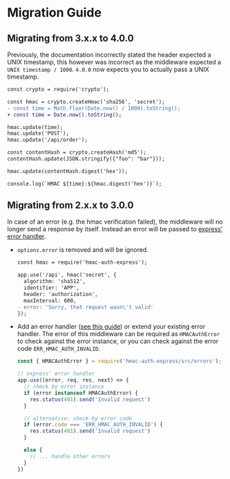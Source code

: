 # Migration Guide

## Migrating from 3.x.x to 4.0.0

Previously, the documentation incorrectly stated the header expected a UNIX timestamp, this however was incorrect as the middleware expected a `UNIX timestamp / 1000`. `4.0.0` now expects you to actually pass a UNIX timestamp.

  ```diff
  const crypto = require('crypto');

  const hmac = crypto.createHmac('sha256', 'secret');
  - const time = Math.floor(Date.now() / 1000).toString();
  + const time = Date.now().toString();

  hmac.update(time);
  hmac.update('POST');
  hmac.update('/api/order');

  const contentHash = crypto.createHash('md5');
  contentHash.update(JSON.stringify({"foo": "bar"}));

  hmac.update(contentHash.digest('hex'));

  console.log(`HMAC ${time}:${hmac.digest('hex')}`);
  ```

## Migrating from 2.x.x to 3.0.0

In case of an error (e.g. the hmac verification failed), the middleware will no longer send a response by itself. Instead an error will be passed to [express' error handler](http://expressjs.com/en/guide/error-handling.html#writing-error-handlers).

- `options.error` is removed and will be ignored.

  ```diff
  const hmac = require('hmac-auth-express');

  app.use('/api', hmac('secret', {
    algorithm: 'sha512',
    identifier: 'APP',
    header: 'authorization',
    maxInterval: 600,
  - error: 'Sorry, that request wasn\'t valid'
  });
  ```

- Add an error handler ([see this guide](http://expressjs.com/en/guide/error-handling.html#writing-error-handlers)) or extend your existing error handler. The error of this middleware can be required as `HMACAuthError` to check against the error instance, or you can check against the error code `ERR_HMAC_AUTH_INVALID`.

  ```javascript
  const { HMACAuthError } = require('hmac-auth-express/src/errors');

  // express' error handler
  app.use((error, req, res, next) => {
    // check by error instance
    if (error instanceof HMACAuthError) {
      res.status(401).send('Invalid request')
    }

    // alternative: check by error code
    if (error.code === 'ERR_HMAC_AUTH_INVALID') {
      res.status(401).send('Invalid request')
    }

    else {
      // ... handle other errors
    }
  })
  ```

